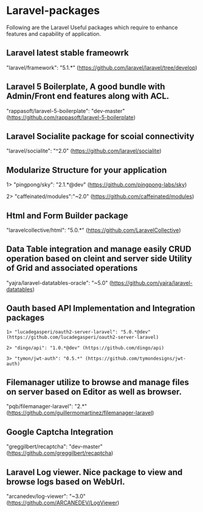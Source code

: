 # Laravel-packages
Following are the Laravel Useful packages which require to enhance features and capability of application.

## Laravel latest stable frameowrk
  "laravel/framework": "5.1.*"   (https://github.com/laravel/laravel/tree/develop)
  
## Laravel 5 Boilerplate, A good bundle with Admin/Front end features along with ACL.
  "rappasoft/laravel-5-boilerplate": "dev-master" (https://github.com/rappasoft/laravel-5-boilerplate)
  
## Laravel Socialite package for scoial connectivity 
  "laravel/socialite": "^2.0" (https://github.com/laravel/socialite)
  
## Modularize Structure for your application 
  1>  "pingpong/sky": "2.1.*@dev" (https://github.com/pingpong-labs/sky)
  
  2>  "caffeinated/modules":"~2.0" (https://github.com/caffeinated/modules)
  
## Html and Form Builder package
  "laravelcollective/html": "5.0.*" (https://github.com/LaravelCollective)
  
## Data Table integration and manage easily CRUD operation based on cleint and server side Utility of Grid and associated operations
   "yajra/laravel-datatables-oracle": "~5.0" (https://github.com/yajra/laravel-datatables)

## Oauth based API Implementation and Integration packages
    1> "lucadegasperi/oauth2-server-laravel": "5.0.*@dev" (https://github.com/lucadegasperi/oauth2-server-laravel)
    
    2> "dingo/api": "1.0.*@dev" (https://github.com/dingo/api)
    
    3> "tymon/jwt-auth": "0.5.*" (https://github.com/tymondesigns/jwt-auth)

##  Filemanager utilize to browse and manage files on server based on Editor as well as browser.
  "pqb/filemanager-laravel": "2.*" (https://github.com/guillermomartinez/filemanager-laravel)
  
## Google Captcha Integration
  "greggilbert/recaptcha": "dev-master" (https://github.com/greggilbert/recaptcha)
  
## Laravel Log viewer. Nice package to view and browse logs based on WebUrl.
  "arcanedev/log-viewer": "~3.0" (https://github.com/ARCANEDEV/LogViewer)
  
